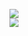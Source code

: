 [![](https://img.shields.io/badge/Made%20With-Github%20Spray-lightgrey.svg?style=for-the-badge&logo=github)](https://github.com/Annihil/github-spray#21442)  
[![](https://i.imgur.com/2DrTn0Z.gif)](https://github.com/Annihil/github-spray)
